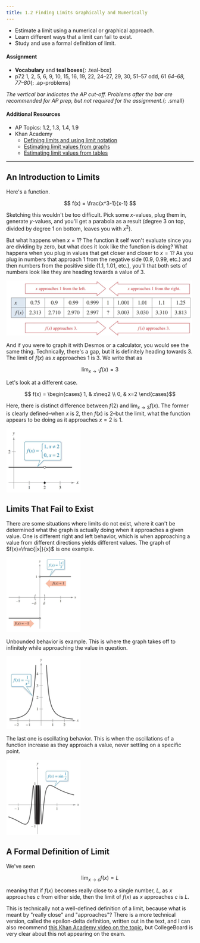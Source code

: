 ```yaml
---
title: 1.2 Finding Limits Graphically and Numerically
---
```



- Estimate a limit using a numerical or graphical approach.
- Learn different ways that a limit can fail to exist.
- Study and use a formal definition of limit.

#### Assignment

- **Vocabulary** and **teal boxes**{: .teal-box}
- p72 1, 2, 5, 6, 9, 10, 15, 16, 19, 22, 24–27, 29, 30, 51–57 odd, 61 *64–68, 77–80*{: .ap-problems}

*The vertical bar indicates the AP cut-off. Problems after the bar are recommended for AP prep, but not required for the assignment.*{: .small}

#### Additional Resources

- AP Topics: 1.2, 1.3, 1.4, 1.9
- Khan Academy
  - [Defining limits and using limit notation](https://www.khanacademy.org/math/ap-calculus-ab/ab-limits-new/ab-1-2/v/introduction-to-limits-hd)
  - [Estimating limit values from graphs](https://www.khanacademy.org/math/ap-calculus-ab/ab-limits-new/ab-1-3/v/limits-from-graphs)
  - [Estimating limit values from tables](https://www.khanacademy.org/math/ap-calculus-ab/ab-limits-new/ab-1-4/v/approximating-limit-from-table)

---

## An Introduction to Limits

Here's a function.

$$ f(x) = \frac{x^3-1}{x-1} $$

Sketching this wouldn't be too difficult. Pick some $x$-values, plug them in, generate $y$-values, and you'll get a parabola as a result (degree 3 on top, divided by degree 1 on bottom, leaves you with $x^2$).

But what happens when $x=1$? The function it self won't evaluate since you are dividing by zero, but what does it look like the function is doing? What happens when you plug in values that get closer and closer to $x=1$? As you plug in numbers that approach 1 from the negative side (0.9, 0.99, etc.) and then numbers from the positive side (1.1, 1.01, etc.), you'll that both sets of numbers look like they are heading towards a value of 3.

<img src="../img/1.2-limit-table.png" width=500 alt="Table of values approaching 1">

And if you were to graph it with Desmos or a calculator, you would see the same thing. Technically, there's a gap, but it is definitely heading towards 3. The limit of $f(x)$ as $x$ approaches 1 is 3. We write that as

$$ \lim_{x\to1}f(x)=3 $$

Let's look at a different case.

$$ f(x) = \begin{cases}
1, & x\neq2 \\
0, & x=2
\end{cases}$$

Here, there is distinct difference between $f(2)$ and $\lim_{x\to2}f(x)$. The former is clearly defined–when $x$ is 2, then $f(x)$ is 2–but the limit, what the function appears to be doing as it approaches $x=2$ is 1.

<img src="../img/1.2-figure-1.6.png" width=200 alt="Figure 1.6 from text">

## Limits That Fail to Exist

There are some situations where limits do not exist, where it can't be determined what the graph is actually doing when it approaches a given value. One is different right and left behavior, which is when approaching a value from different directions yields different values. The graph of $f(x)=\frac{|x|}{x}$ is one example.

<img src="../img/1.2-figure-1.7.png" width=200 alt="Figure 1.6 from text">

Unbounded behavior is example. This is where the graph takes off to infinitely while approaching the value in question.

<img src="../img/1.2-figure-1.8.png" width=200 alt="Figure 1.6 from text">

The last one is oscillating behavior. This is when the oscillations of a function increase as they approach a value, never settling on a specific point.

<img src="../img/1.2-figure-1.9.png" width=200 alt="Figure 1.6 from text">

## A Formal Definition of Limit

We've seen

$$ \lim_{x\to c} f(x) = L $$

meaning that if $f(x)$ becomes really close to a single number, $L$, as $x$ approaches $c$ from either side, then the limit of $f(x)$ as $x$ approaches $c$ is $L$.

This is technically not a well-defined definition of a limit, because what is meant by "really close" and "approaches"? There is a more technical version, called the epsilon-delta definition, written out in the text, and I can also recommend [this Khan Academy video on the topic](https://www.youtube.com/watch?v=w70af5Ou70M), but CollegeBoard is very clear about this not appearing on the exam.
